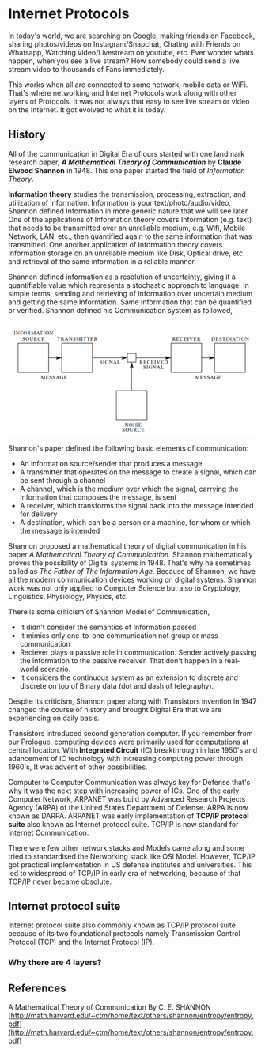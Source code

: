 # Internet Protocols

In today's world, we are searching on Google, making friends on Facebook, sharing photos/videos on Instagram/Snapchat, Chating with Friends on Whatsapp, Watching video/Livestream on youtube, etc. Ever wonder whats happen, when you see a live stream? How somebody could send a live stream video to thousands of Fans immediately.

This works when all are connected to some network, mobile data or WiFi. That's where networking and Internet Protocols work along with other layers of Protocols. It was not always that easy to see live stream or video on the Internet. It got evolved to what it is today.

## History

All of the communication in Digital Era of ours started with one landmark research paper, ***A Mathematical Theory of Communication*** by **Claude Elwood Shannon** in 1948. This one paper started the field of *Information Theory*. 

**Information theory** studies the transmission, processing, extraction, and utilization of information. Information is your text/photo/audio/video, Shannon defined Information in more generic nature that we will see later. One of the applications of Information theory covers Information (e.g. text) that needs to be transmitted over an unreliable medium, e.g. Wifi, Mobile Network, LAN, etc., then quantified again to the same information that was transmitted. One another application of Information theory covers Information storage on an unreliable medium like Disk, Optical drive, etc. and retrieval of the same information in a reliable manner. 

Shannon defined information as a resolution of uncertainty, giving it a quantifiable value which represents a stochastic approach to language. In simple terms, sending and retrieving of Information over uncertain medium and getting the same Information. Same Information that can be quantified or verified. Shannon defined his Communication system as followed,

![Shannon Communication System](./images/internet-protocols/shannon-entropy.png)

Shannon's paper defined the following basic elements of communication:
-   An information source/sender that produces a message
-   A transmitter that operates on the message to create a signal,  which can be sent through a channel
-   A channel, which is the medium over which the signal, carrying the information that composes the message, is sent
-   A receiver, which transforms the signal back into the message intended for delivery
-   A destination, which can be a person or a machine, for whom or which the message is intended

Shannon proposed a mathematical theory of digital communication in his paper *A Mathematical Theory of Communication*. Shannon mathematically proves the possibility of Digital systems in 1948. That's why he sometimes called as *The Father of The Information Age*. Because of Shannon, we have all the modern communication devices working on digital systems. Shannon work was not only applied to Computer Science but also to Cryptology, Linguistics, Physiology, Physics, etc.

There is some criticism of Shannon Model of Communication,
- It didn't consider the semantics of Information passed
- It mimics only one-to-one communication not group or mass communication
- Reciever plays a passive role in communication. Sender actively passing the information to the passive receiver. That don't happen in a real-world scenario.
- It considers the continuous system as an extension to discrete and discrete on top of Binary data (dot and dash of telegraphy).

Despite its criticism, Shannon paper along with Transistors invention in 1947 changed the course of history and brought Digital Era that we are experiencing on daily basis. 

Transistors introduced second generation computer. If you remember from our [Prologue](Prologue.md), computing devices were primarily used for computations at central location. With **Integrated Circuit** (IC) breakthrough in late 1950's and adancement of IC technology with increasing computing power through 1960's, It was advent of other possibilities.

Computer to Computer Communication was always key for Defense that's why it was the next step with increasing power of ICs. One of the early Computer Network, ARPANET was build by Advanced Research Projects Agency (ARPA) of the United States Department of Defense. ARPA is now known as DARPA. ARPANET was early implementation of **TCP/IP protocol suite** also known as Internet protocol suite. TCP/IP is now standard for Internet Communication. 

There were few other network stacks and Models came along and some tried to standardised the Networking stack like OSI Model. However, TCP/IP got practical implementation in US defense institutes and universities. This led to widespread of TCP/IP in early era of networking, because of that TCP/IP never became obsolute.

## Internet protocol suite

Internet protocol suite also commonly known as TCP/IP protocol suite because of its two foundational protocols namely Transmission Control Protocol (TCP) and the Internet Protocol (IP).

### Why there are 4 layers?



## References
A Mathematical Theory of Communication By C. E. SHANNON [http://math.harvard.edu/~ctm/home/text/others/shannon/entropy/entropy.pdf](http://math.harvard.edu/~ctm/home/text/others/shannon/entropy/entropy.pdf)

<!--stackedit_data:
eyJwcm9wZXJ0aWVzIjoiZXh0ZW5zaW9uczpcbiAgcHJlc2V0Oi
BnZm1cbiIsImhpc3RvcnkiOlsxNzI0NjA4MTM2LC0xMTEyMDkx
Mzk4LDc0MTUxNTk1MywtMTU0ODA1Njc2NCwtMzg2MjcxNzY3LD
Q4ODY0MDMxNCw4NzkyMjk5OTIsNzU3MjI3MDQyLC0xNzQ0OTQy
MjI2LDUyMDI2NTQ1MywxODM0NTQzMTgyLC0xMzE1MzY1NTgxLD
gxOTA3MDYxNCwtMTAxNjQ1Nzc1MSwxOTcwNDU5MTgsODQxMTU3
MDk3LDE1OTk5OTI0MDYsODg2MzQ0NTY5LDkzMTY4MzEwMywtOT
U1MzY5MjY5XX0=
-->